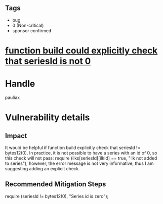 ## Tags

- bug
- 0 (Non-critical)
- sponsor confirmed

# [function build could explicitly check that seriesId is not 0](https://github.com/code-423n4/2021-05-yield-findings/issues/59) 

# Handle

pauliax


# Vulnerability details

## Impact
It would be helpful if function build explicitly check that seriesId != bytes12(0). In practice, it is not possible to have a series with an id of 0, so this check will not pass:
    require (ilks[seriesId][ilkId] == true, "Ilk not added to series");
however, the error message is not very informative, thus I am suggesting adding an explicit check.

## Recommended Mitigation Steps
require (seriesId != bytes12(0), "Series id is zero");

